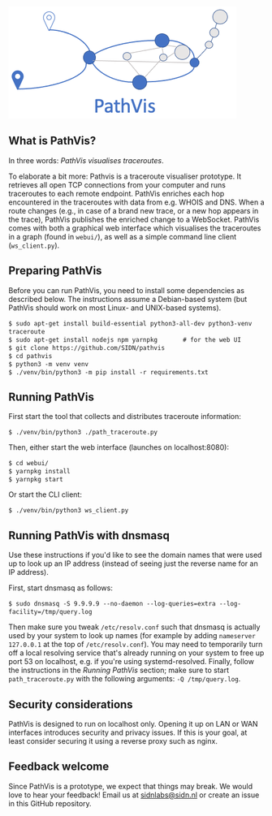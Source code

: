 ![blub](pathvis.png)

## What is PathVis?

In three words: *PathVis visualises traceroutes*.

To elaborate a bit more:
Pathvis is a traceroute visualiser prototype.
It retrieves all open TCP connections from your computer and runs traceroutes to each remote endpoint.
PathVis enriches each hop encountered in the traceroutes with data from e.g. WHOIS and DNS.
When a route changes (e.g., in case of a brand new trace, or a new hop appears in the trace), PathVis publishes the enriched change to a WebSocket. 
PathVis comes with both a graphical web interface which visualises the traceroutes in a graph (found in `webui/`), as well as a simple command line client (`ws_client.py`).

## Preparing PathVis

Before you can run PathVis, you need to install some dependencies as described below.
The instructions assume a Debian-based system
(but PathVis should work on most Linux- and UNIX-based systems).

```
$ sudo apt-get install build-essential python3-all-dev python3-venv traceroute
$ sudo apt-get install nodejs npm yarnpkg		# for the web UI
$ git clone https://github.com/SIDN/pathvis
$ cd pathvis
$ python3 -m venv venv
$ ./venv/bin/python3 -m pip install -r requirements.txt
```

## Running PathVis

First start the tool that collects and distributes traceroute information:
```
$ ./venv/bin/python3 ./path_traceroute.py
```

Then, either start the web interface (launches on localhost:8080):
```
$ cd webui/
$ yarnpkg install
$ yarnpkg start
```
Or start the CLI client:
```
$ ./venv/bin/python3 ws_client.py
```

## Running PathVis with dnsmasq

Use these instructions if you'd like to see the domain names that were used up to look up an IP address (instead of seeing just the reverse name for an IP address).

First, start dnsmasq as follows:
```
$ sudo dnsmasq -S 9.9.9.9 --no-daemon --log-queries=extra --log-facility=/tmp/query.log
```
Then make sure you tweak `/etc/resolv.conf` such that dnsmasq is actually used by your system to look up names (for example by adding `nameserver 127.0.0.1` at the top of `/etc/resolv.conf`).
You may need to temporarily turn off a local resolving service that's already running on your system to free up port 53 on localhost, e.g. if you're using systemd-resolved.
Finally, follow the instructions in the *Running PathVis* section; make sure to start `path_traceroute.py` with the following arguments: `-Q /tmp/query.log`.

## Security considerations

PathVis is designed to run on localhost only.
Opening it up on LAN or WAN interfaces introduces security and privacy issues.
If this is your goal, at least consider securing it using a reverse proxy such as nginx.

## Feedback welcome

Since PathVis is a prototype, we expect that things may break.
We would love to hear your feedback!
Email us at sidnlabs@sidn.nl or create an issue in this GitHub repository.

